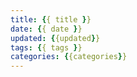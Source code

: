 ```yaml
---
title: {{ title }}
date: {{ date }}
updated: {{updated}}
tags: {{ tags }}
categories: {{categories}}
---
```

